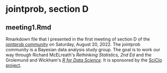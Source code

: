 # jointprob, section D

## meeting1.Rmd

Rmarkdown file that I presented in the first meeting of section D of the [jointprob community](https://scicloj.github.io/docs/community/groups/jointprob/) on Saturday, August 20, 2022. 
The jointprob community is a Bayesian data analysis study group.
The goal is to work our way through Richard McELreath's *Rethinking Statistics, 2nd Ed* and the Grolemund and Wickham's [*R for Data Science*](https://bookdown.org/roy_schumacher/r4ds/). 
It is sponsored by the [SciClo project](https://scicloj.github.io).
